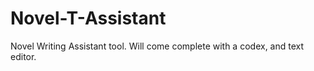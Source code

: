 # Novel-T-Assistant
Novel Writing Assistant tool. Will come complete with a codex, and text editor.
